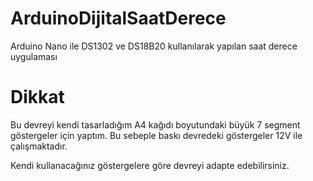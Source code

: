 # ArduinoDijitalSaatDerece
Arduino Nano ile DS1302 ve DS18B20 kullanılarak yapılan saat derece uygulaması
# Dikkat
Bu devreyi kendi tasarladığım A4 kağıdı boyutundaki büyük 7 segment göstergeler için yaptım. Bu sebeple baskı devredeki göstergeler 12V ile çalışmaktadır. 

Kendi kullanacağınız göstergelere göre devreyi adapte edebilirsiniz.
